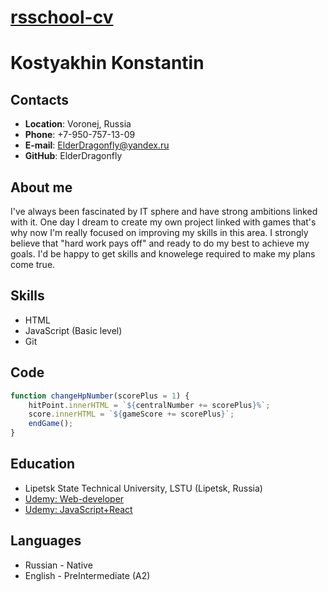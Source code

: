 # [rsschool-cv](https://github.com/ElderDragonfly/rsschool-cv/blob/gh-pages/cv.md)

# Kostyakhin Konstantin

## Contacts
* __Location__: Voronej, Russia
* __Phone__: +7-950-757-13-09
* __E-mail__: ElderDragonfly@yandex.ru
* __GitHub__: ElderDragonfly

## About me
I've always been fascinated by IT sphere and have strong ambitions linked with it. One day I dream to create my own project linked with games that's why now I'm really focused on improving my skills in this area. I strongly believe that "hard work pays off" and ready to do my best to achieve my goals. I'd be happy to get skills and knowelege required to make my plans come true.
## Skills
* HTML
* JavaScript (Basic level)
* Git

## Code
```Javascript
function changeHpNumber(scorePlus = 1) {
    hitPoint.innerHTML = `${centralNumber += scorePlus}%`;
    score.innerHTML = `${gameScore += scorePlus}`;
    endGame();
}
```

## Education
* Lipetsk State Technical University, LSTU (Lipetsk, Russia)
* [Udemy: Web-developer](https://www.udemy.com/share/101WvE3@mWbhBSxv7eTVCyoA-67cPytAEG7WCTTL5tTrJbq5zTflOxIZbjION0XZRdWTIIu8yg==/)
* [Udemy: JavaScript+React](https://www.udemy.com/share/10208o3@W_HYsHrufVvs8zgmfDt5jYsJUCK29B2ucE2zso5KPh8cux9S64WHZy5YPyn6ih_Ftw==/)

## Languages
* Russian - Native
* English - PreIntermediate (A2)